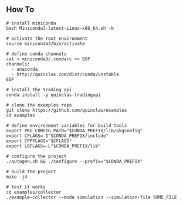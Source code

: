 ## How To

	# install miniconda
	bash Miniconda3-latest-Linux-x86_64.sh -b

	# activate the root environment
	source miniconda3/bin/activate

	# define conda channels
	cat > miniconda3/.condarc << EOF
	channels:
	  - anaconda
	  - http://quinclas.com/dist/conda/unstable
	EOF

	# install the trading api
	conda install -y quinclas-tradingapi

	# clone the examples repo
	git clone https://github.com/quinclas/examples
	cd examples

	# define environment variables for build tools
	export PKG_CONFIG_PATH="$CONDA_PREFIX/lib/pkgconfig"
	export CFLAGS=-I"$CONDA_PREFIX/include"
	export CPPFLAGS="$CFLAGS"
	export LDFLAGS=-L"$CONDA_PREFIX/lib"

	# configure the project
	./autogen.sh && ./configure --prefix="$CONDA_PREFIX"

	# build the project
	make -j4

	# test it works
	cd examples/collector
	./example-collector --mode simulation --simulation-file SOME_FILE
